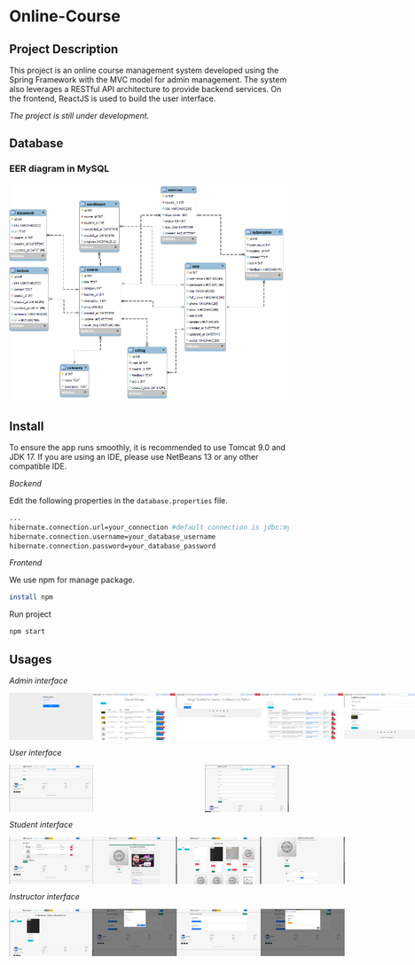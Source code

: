 # Online-Course

## Project Description
This project is an online course management system developed using the Spring Framework with the MVC model for admin management. The system also leverages a RESTful API architecture to provide backend services. On the frontend, ReactJS is used to build the user interface.

_The project is still under development._
## Database
### EER diagram in MySQL
![a database image](images-for-online-courses-repository/online-course-database.png)

## Install
To ensure the app runs smoothly, it is recommended to use Tomcat 9.0 and JDK 17. If you are using an IDE, please use NetBeans 13 or any other compatible IDE.

_Backend_

Edit the following properties in the `database.properties` file.

```bash
...
hibernate.connection.url=your_connection #default connection is jdbc:mysql://localhost:3306/your_database_name
hibernate.connection.username=your_database_username
hibernate.connection.password=your_database_password
```

_Frontend_

We use npm for manage package.
```bash
install npm
```
Run project
```bash
npm start
```


## Usages

_Admin interface_

<div style="display: flex; justify-content: space-between;">
  <img src="./images-for-online-courses-repository/loginadmin.png" width="30%">
  <img src="./images-for-online-courses-repository/mainAdmin.png" width="30%">
  <img src="./images-for-online-courses-repository/assign.png" width="30%">
  <img src="./images-for-online-courses-repository/lecture-manage.png" width="30%">
  <img src="./images-for-online-courses-repository/update-course.png" width="30%">
  <img src="./images-for-online-courses-repository/exercise-manage.png" width="30%">
</div>


_User interface_

<div style="display: flex; justify-content: space-between;">
  <img src="./images-for-online-courses-repository/user-signin.png" width="30%">
  <img src="./images-for-online-courses-repository/user-signup.png" width="30%">
</div>

_Student interface_

<div style="display: flex; justify-content: space-between;">
  <img src="./images-for-online-courses-repository/student-cart.png" width="30%">
  <img src="./images-for-online-courses-repository/student-course.png" width="30%">
  <img src="./images-for-online-courses-repository/student-home.png" width="30%">
  <img src="./images-for-online-courses-repository/student-rating.png" width="30%">
</div>

_Instructor interface_

<div style="display: flex; justify-content: space-between;">
  <img src="./images-for-online-courses-repository/teacher-home.png" width="30%">
  <img src="./images-for-online-courses-repository/teacher-add-exercise.png" width="30%">
  <img src="./images-for-online-courses-repository/teacher-course-list.png" width="30%">
  <img src="./images-for-online-courses-repository/teacher-mark.png" width="30%">
</div>

